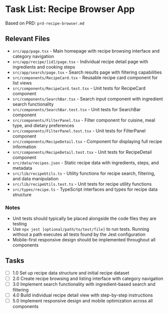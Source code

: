 # Task List: Recipe Browser App

Based on PRD: `prd-recipe-browser.md`

## Relevant Files

- `src/app/page.tsx` - Main homepage with recipe browsing interface and category navigation
- `src/app/recipe/[id]/page.tsx` - Individual recipe detail page with ingredients and cooking steps
- `src/app/search/page.tsx` - Search results page with filtering capabilities
- `src/components/RecipeCard.tsx` - Reusable recipe card component for list views
- `src/components/RecipeCard.test.tsx` - Unit tests for RecipeCard component
- `src/components/SearchBar.tsx` - Search input component with ingredient search functionality
- `src/components/SearchBar.test.tsx` - Unit tests for SearchBar component
- `src/components/FilterPanel.tsx` - Filter component for cuisine, meal type, and dietary preferences
- `src/components/FilterPanel.test.tsx` - Unit tests for FilterPanel component
- `src/components/RecipeDetail.tsx` - Component for displaying full recipe information
- `src/components/RecipeDetail.test.tsx` - Unit tests for RecipeDetail component
- `src/data/recipes.json` - Static recipe data with ingredients, steps, and metadata
- `src/lib/recipeUtils.ts` - Utility functions for recipe search, filtering, and data manipulation
- `src/lib/recipeUtils.test.ts` - Unit tests for recipe utility functions
- `src/types/recipe.ts` - TypeScript interfaces and types for recipe data structure

### Notes

- Unit tests should typically be placed alongside the code files they are testing
- Use `npx jest [optional/path/to/test/file]` to run tests. Running without a path executes all tests found by the Jest configuration
- Mobile-first responsive design should be implemented throughout all components

## Tasks

- [ ] 1.0 Set up recipe data structure and initial recipe dataset
- [ ] 2.0 Create recipe browsing and listing interface with category navigation
- [ ] 3.0 Implement search functionality with ingredient-based search and filtering
- [ ] 4.0 Build individual recipe detail view with step-by-step instructions
- [ ] 5.0 Implement responsive design and mobile optimization across all components 